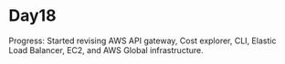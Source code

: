 # Day18

Progress: Started revising AWS API gateway, Cost explorer, CLI, Elastic Load Balancer, EC2, and AWS Global infrastructure. 
